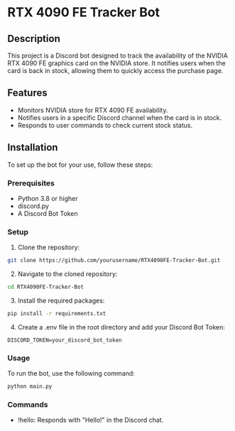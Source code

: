 # RTX 4090 FE Tracker Bot

## Description
This project is a Discord bot designed to track the availability of the NVIDIA RTX 4090 FE graphics card on the NVIDIA store. It notifies users when the card is back in stock, allowing them to quickly access the purchase page.

## Features
- Monitors NVIDIA store for RTX 4090 FE availability.
- Notifies users in a specific Discord channel when the card is in stock.
- Responds to user commands to check current stock status.

## Installation
To set up the bot for your use, follow these steps:

### Prerequisites
- Python 3.8 or higher
- discord.py
- A Discord Bot Token

### Setup
1. Clone the repository:
```bash
git clone https://github.com/yourusername/RTX4090FE-Tracker-Bot.git
```

2. Navigate to the cloned repository:

```bash
cd RTX4090FE-Tracker-Bot
```

3. Install the required packages:

```bash
pip install -r requirements.txt
```

4. Create a .env file in the root directory and add your Discord Bot Token:

```
DISCORD_TOKEN=your_discord_bot_token
```

### Usage

To run the bot, use the following command:

```bash
python main.py
```

### Commands

* !hello: Responds with "Hello!" in the Discord chat.
